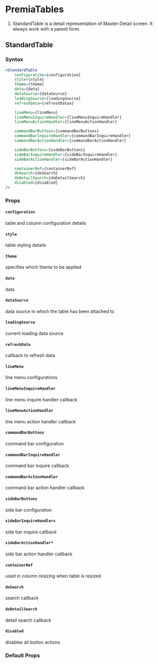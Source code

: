 # PremiaTables
1. StandardTable is a detail representation of Master-Detail screen. It always work with a parent form.

## StandardTable

### Syntax

```jsx
<StandardTable
    configuration={configuration}
    style={style}
    theme={theme}
    data={data}
    dataSource={dataSource}
    loadingSource={loadingSource}
    refreshData={refreshDataa}

    lineMenu={lineMenu}
    lineMenuInquireHandler={lineMenuInquireHandler}
    lineMenuActionHandler={lineMenuActionHandler}

    commandBarButtons={commandBarButtons}
    commandBarInquireHandler={commandBarInquireHandler}
    commandBarActionHandler={commandBarActionHandler}

    sideBarButtons={sideBarButtons}
    sideBarInquireHandler={sideBarInquireHandler}
    sideBarActionHandler={sideBarActionHandler}

    containerRef={containerRef}
    doSearch={doSearch}
    doDetailSearch={doDetailSearch}
    disabled={disabled}
/>
```

### Props

#### `configuration`
table and column configuration details

#### `style`
table styling details

#### `theme`
specifies which theme to be applied

#### `data`
data

#### `dataSource`
data source in which the table has been attached to

#### `loadingSource`
current loading data source

#### `refreshData`
callback to refresh data

#### `lineMenu`
line menu configurations

#### `lineMenuInquireHandler`
line menu inquire handler callback

#### `lineMenuActionHandler`
line menu action handler callback

#### `commandBarButtons`
command bar configuration

#### `commandBarInquireHandler`
command bar inquire callback

#### `commandBarActionHandler`
command bar action handler callback

#### `sideBarButtons`
side bar configuration

#### `sideBarInquireHandlers`
side bar inquire callback

#### `sideBarActionHandler*`
side bar action handler callback

#### `containerRef`
used in column resizing when table is resized

#### `doSearch`
search callback

#### `doDetailSearch`
detail search callback

#### `disabled`
disables all button actions



### Default Props
